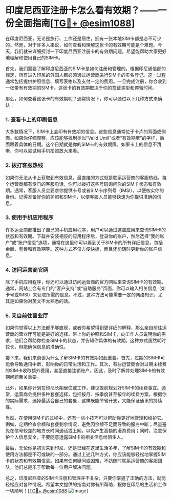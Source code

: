 # 印度尼西亚注册卡怎么看有效期？——一份全面指南[[TG💪+ @esim1088](https://t.me/s/esim1088)]

在印度尼西亚，无论是旅行、工作还是居住，拥有一张本地SIM卡都是必不可少的。然而，对于许多人来说，如何查看和理解这张卡的有效期可能是个难题。今天，我们就来详细探讨一下印度尼西亚注册卡的有效期问题，希望能帮助大家更好地理解和使用自己的SIM卡。

首先，我们需要了解印度尼西亚的SIM卡是如何注册和管理的。根据印尼通信部的规定，所有进入印尼的外国人都必须通过运营商进行SIM卡的实名登记。这一过程通常包括提供护照信息、填写表格以及支付一定的费用。一旦完成注册，你会收到一张带有有效期的SIM卡。这张卡的有效期取决于你的签证类型和停留时间。

那么，如何查看这张卡的有效期呢？通常情况下，你可以通过以下几种方式来确认：

### 1. **查看卡上的印刷信息**
大多数情况下，SIM卡上会印有有效期的信息。这些信息通常位于卡片的背面或侧面。如果你仔细观察，应该能够找到类似“Valid Until”或者“有效期至”的字样，后面跟着具体的日期。这个日期就是你的SIM卡的有效期限。如果卡上的信息不清晰，你可以尝试用手机拍照放大来看。

### 2. **拨打客服热线**
如果你无法从卡上获取到有效信息，最直接的方式就是联系运营商的客服热线。每个运营商都有专门的客服电话，你可以拨打这些号码询问你的SIM卡状态和有效期。通常，客服人员会要求你提供卡号或者SIM卡序列号（IMSI），以便核实你的身份。记得准备好你的护照和SIM卡，以便客服人员能够快速为你提供准确的信息。

### 3. **使用手机应用程序**
许多运营商都推出了自己的手机应用程序，用户可以通过这些应用来查询SIM卡的状态和有效期。下载并安装相应的应用程序后，登录你的账户，然后选择“我的账户”或“账户信息”选项，通常在这里你可以看到关于SIM卡的所有详细信息，包括余额、套餐和有效期等。这种方式不仅方便快捷，而且还能随时更新你的账户信息。

### 4. **访问运营商官网**
除了手机应用程序，你还可以通过访问运营商的官方网站来查询SIM卡的有效期。通常，网站上会有专门的“客户支持”或“自助服务”页面，你可以输入相关信息（如卡号或IMSI）来获取所需的信息。不过，这种方法可能需要一定的网络知识，尤其是如果你对英文不太熟悉的话。

### 5. **亲自前往营业厅**
如果你觉得以上方法都不够直观，或者你希望得到更详细的解释，那么亲自前往运营商的营业厅可能是最好的选择。带上你的护照和SIM卡，向工作人员说明你的需求，他们会帮助你检查SIM卡的状态，并告知你具体的有效期。这种方式虽然耗时较长，但能确保信息的准确性。

接下来，我们来谈谈为什么了解SIM卡的有效期如此重要。首先，过期的SIM卡可能会导致通讯中断，影响你的日常生活和工作。其次，有些运营商会对过期未续费的SIM卡收取额外费用，甚至直接注销账户。因此，及时了解并处理SIM卡的有效期问题至关重要。

此外，如果你计划在印尼长期居住或工作，建议提前规划好SIM卡的续费事宜。通常，运营商会提供多种套餐选择，包括按月、按季度甚至按年的续费方案。根据你的实际需求，选择最适合自己的套餐，这样既能节省开支，又能保证通讯的持续性。

当然，在使用SIM卡的过程中，还有一些小技巧可以帮助你更好地管理和维护它。例如，定期检查余额和套餐剩余情况，避免因余额不足而导致的服务中断；尽量避免在信号较差的地方长时间通话或上网，以免产生高额的漫游费用；同时，注意保护个人信息安全，不要随意透露SIM卡的相关信息给陌生人。

最后，无论你是初次来到印尼，还是已经在这里生活多年，了解SIM卡的有效期和使用方法都是不可或缺的一部分。通过上述几种方式，你应该能够轻松地掌握SIM卡的状态和有效期信息。如果有任何疑问或困难，不妨随时联系运营商的客服团队，他们总是乐于帮助每一位用户解决问题。

总之，印度尼西亚的SIM卡注册和管理并不复杂，只要你掌握了正确的方法，就能轻松应对各种情况。希望本文提供的指南对你有所帮助，祝你在印尼的生活和工作一切顺利！[[TG💪+ @esim1088](https://t.me/s/esim1088) ![Image](https://i.postimg.cc/4NQfJmqS/Snipaste-2025-05-13-00-14-12.png)]